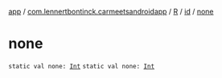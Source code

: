 [app](../../../index.md) / [com.lennertbontinck.carmeetsandroidapp](../../index.md) / [R](../index.md) / [id](index.md) / [none](./none.md)

# none

`static val none: `[`Int`](https://kotlinlang.org/api/latest/jvm/stdlib/kotlin/-int/index.html)
`static val none: `[`Int`](https://kotlinlang.org/api/latest/jvm/stdlib/kotlin/-int/index.html)